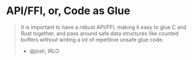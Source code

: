 # API/FFI, or, Code as Glue

> It is important to have a robust API/FFI, making it easy to glue C and Rust together, and pass around safe data structures like counted buffers without writing a lot of repetitive unsafe glue code.
> - @josh, IRLO
